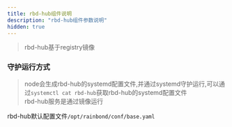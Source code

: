 ```yaml
---
title: rbd-hub组件说明
description: "rbd-hub组件参数说明"
hidden: true
---
```


> rbd-hub基于registry镜像

### 守护运行方式
 
> node会生成rbd-hub的systemd配置文件,并通过systemd守护运行,可以通过`systemctl cat rbd-hub`获取rbd-hub的systemd配置文件  
> rbd-hub服务是通过镜像运行  

rbd-hub默认配置文件`/opt/rainbond/conf/base.yaml`


